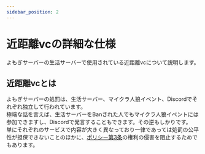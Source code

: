 ```yaml
---
sidebar_position: 2
---
```


# 近距離vcの詳細な仕様

よもぎサーバーの生活サーバーで使用されている近距離vcについて説明します。

## 近距離vcとは

よもぎサーバーの処罰は、生活サーバー、マイクラ人狼イベント、Discordでそれぞれ独立して行われています。  
極端な話を言えば、生活サーバーをBanされた人でもマイクラ人狼イベントには参加できますし、Discordで発言することもできます。その逆もしかりです。  
単にそれぞれのサービスで内容が大きく異なっており一律であっては処罰の公平性が担保できないことのほかに、[ポリシー第3条](https://docs.ymg24.org/docs/tos/policy)の権利の侵害を阻止するためでもあります。  

